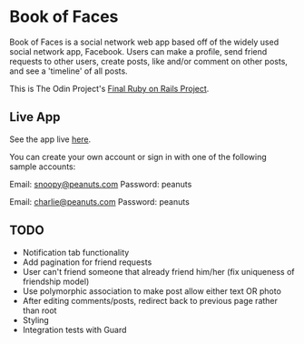 # Book of Faces

Book of Faces is a social network web app based off of the widely used social network app, Facebook. Users can make a profile, send friend requests to other users, create posts, like and/or comment on other posts, and see a 'timeline' of all posts.

This is The Odin Project's [Final Ruby on Rails Project](http://www.theodinproject.com/courses/ruby-on-rails/lessons/final-project).

## Live App
See the app live [here](https://frozen-sands-98166.herokuapp.com/).

You can create your own account or sign in with one of the following sample accounts:

Email: snoopy@peanuts.com
Password: peanuts

Email: charlie@peanuts.com
Password: peanuts

## TODO
- Notification tab functionality
- Add pagination for friend requests
- User can't friend someone that already friend him/her (fix uniqueness of friendship model)
- Use polymorphic association to make post allow either text OR photo
- After editing comments/posts, redirect back to previous page rather than root
- Styling
- Integration tests with Guard